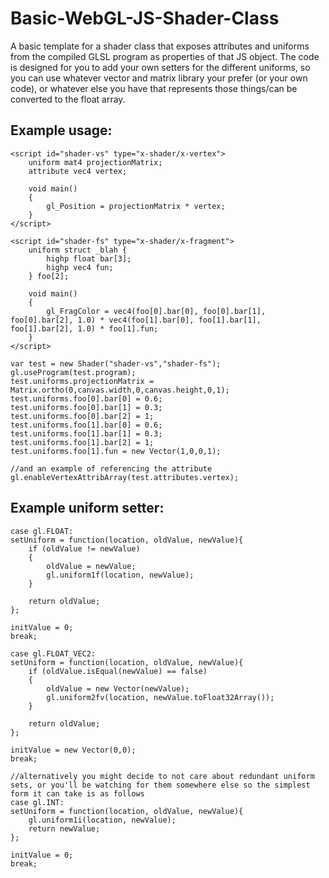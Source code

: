 Basic-WebGL-JS-Shader-Class
===========================

A basic template for a shader class that exposes attributes and uniforms from the compiled GLSL program as properties of that JS object. The code is designed for you to add your own setters for the different uniforms, so you can use whatever vector and matrix library your prefer (or your own code), or whatever else you have that represents those things/can be converted to the float array.

Example usage:
---
    <script id="shader-vs" type="x-shader/x-vertex">
        uniform mat4 projectionMatrix;
        attribute vec4 vertex;
        
        void main()
        {
            gl_Position = projectionMatrix * vertex;
        }
    </script>
    
    <script id="shader-fs" type="x-shader/x-fragment">
        uniform struct _blah {
            highp float bar[3];
            highp vec4 fun;
        } foo[2];
        
        void main()
        {
            gl_FragColor = vec4(foo[0].bar[0], foo[0].bar[1], foo[0].bar[2], 1.0) * vec4(foo[1].bar[0], foo[1].bar[1], foo[1].bar[2], 1.0) * foo[1].fun;
        }
    </script>
    
    var test = new Shader("shader-vs","shader-fs");
    gl.useProgram(test.program);
    test.uniforms.projectionMatrix = Matrix.ortho(0,canvas.width,0,canvas.height,0,1);
    test.uniforms.foo[0].bar[0] = 0.6;
    test.uniforms.foo[0].bar[1] = 0.3;
    test.uniforms.foo[0].bar[2] = 1;
    test.uniforms.foo[1].bar[0] = 0.6;
    test.uniforms.foo[1].bar[1] = 0.3;
    test.uniforms.foo[1].bar[2] = 1;
    test.uniforms.foo[1].fun = new Vector(1,0,0,1);
    
    //and an example of referencing the attribute
    gl.enableVertexAttribArray(test.attributes.vertex);

Example uniform setter:
---
    case gl.FLOAT:
    setUniform = function(location, oldValue, newValue){
        if (oldValue != newValue)
        {
            oldValue = newValue;
            gl.uniform1f(location, newValue);
        }
        
        return oldValue;
    };
                        
    initValue = 0;
    break;

    case gl.FLOAT_VEC2:
    setUniform = function(location, oldValue, newValue){
        if (oldValue.isEqual(newValue) == false)
        {
            oldValue = new Vector(newValue);
            gl.uniform2fv(location, newValue.toFloat32Array());
        }
        
        return oldValue;
    };
    
    initValue = new Vector(0,0);
    break;

    //alternatively you might decide to not care about redundant uniform sets, or you'll be watching for them somewhere else so the simplest form it can take is as follows
    case gl.INT:
    setUniform = function(location, oldValue, newValue){
        gl.uniform1i(location, newValue);
        return newValue;
    };
                        
    initValue = 0;
    break;